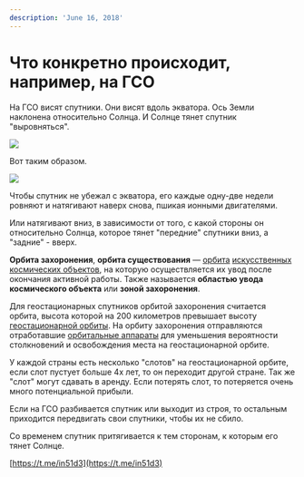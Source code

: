 ```yaml
---
description: 'June 16, 2018'
---
```


# Что конкретно происходит, например, на ГСО

На ГСО висят спутники. Они висят вдоль экватора. Ось Земли наклонена относительно Солнца. И Солнце тянет спутник "выровняться".

![](https://telegra.ph/file/4aa25fa796840d94d421e.png)

Вот таким образом.

![](https://telegra.ph/file/768cc1df607e68e011db7.png)

Чтобы спутник не убежал с экватора, его каждые одну-две недели ровняют и натягивают наверх снова, пшикая ионными двигателями.

Или натягивают вниз, в зависимости от того, с какой стороны он относительно Солнца, которое тянет "передние" спутники вниз, а "задние" - вверх.

**Орбита захоронения**, **орбита существования** — [орбита](https://ru.wikipedia.org/wiki/%D0%9E%D1%80%D0%B1%D0%B8%D1%82%D0%B0) [искусственных космических объектов](https://ru.wikipedia.org/wiki/%D0%98%D1%81%D0%BA%D1%83%D1%81%D1%81%D1%82%D0%B2%D0%B5%D0%BD%D0%BD%D1%8B%D0%B9_%D1%81%D0%BF%D1%83%D1%82%D0%BD%D0%B8%D0%BA_%D0%97%D0%B5%D0%BC%D0%BB%D0%B8), на которую осуществляется их увод после окончания активной работы. Также называется **областью увода космического объекта** или **зоной захоронения**.

Для геостационарных спутников орбитой захоронения считается орбита, высота которой на 200 километров превышает высоту [геостационарной орбиты](https://ru.wikipedia.org/wiki/%D0%93%D0%B5%D0%BE%D1%81%D1%82%D0%B0%D1%86%D0%B8%D0%BE%D0%BD%D0%B0%D1%80%D0%BD%D0%B0%D1%8F_%D0%BE%D1%80%D0%B1%D0%B8%D1%82%D0%B0). На орбиту захоронения отправляются отработавшие [орбитальные аппараты](https://ru.wikipedia.org/wiki/%D0%98%D1%81%D0%BA%D1%83%D1%81%D1%81%D1%82%D0%B2%D0%B5%D0%BD%D0%BD%D1%8B%D0%B9_%D1%81%D0%BF%D1%83%D1%82%D0%BD%D0%B8%D0%BA_%D0%97%D0%B5%D0%BC%D0%BB%D0%B8) для уменьшения вероятности столкновений и освобождения места на геостационарной орбите.

У каждой страны есть несколько "слотов" на геостационарной орбите, если слот пустует больше 4х лет, то он переходит другой стране. Так же "слот" могут сдавать в аренду. Если потерять слот, то потеряется очень много потенциальной прибыли.

Если на ГСО разбивается спутник или выходит из строя, то остальным приходится передвигать свои спутники, чтобы их не сбило.

Со временем спутник притягивается к тем сторонам, к которым его тянет Солнце.

[https://t.me/in51d3](https://t.me/in51d3)



